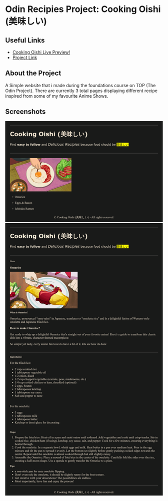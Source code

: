 # Odin Recipies Project: Cooking Oishi (美味しい)

## Useful Links
- [Cooking Oishi Live Preview!](https://heykazmi.github.io/odin-recipes)
- [Project Link](https://www.theodinproject.com/paths/foundations/courses/foundations/lessons/recipes)


## About the Project 
A Simple website that i made during the foundations course on TOP (The Odin Project).
There are currently 3 total pages displaying different recipe inspired from some of my favourite Anime Shows. 

## Screenshots
![](https://github.com/heykazmi/odin-recipes/blob/main/files/images/omurice-pg-snapshot.png)
![](https://github.com/heykazmi/odin-recipes/blob/main/files/images/index-snapshot.png)

